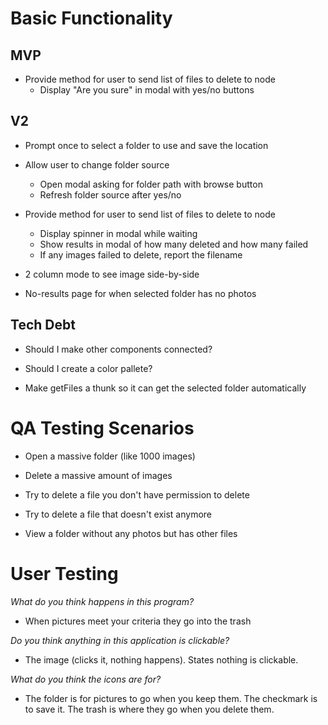 # Basic Functionality

## MVP

* Provide method for user to send list of files to delete to node
    * Display "Are you sure" in modal with yes/no buttons

## V2

* Prompt once to select a folder to use and save the location

* Allow user to change folder source
    * Open modal asking for folder path with browse button
    * Refresh folder source after yes/no

* Provide method for user to send list of files to delete to node
    * Display spinner in modal while waiting
    * Show results in modal of how many deleted and how many failed
    * If any images failed to delete, report the filename


* 2 column mode to see image side-by-side

* No-results page for when selected folder has no photos

## Tech Debt

* Should I make other components connected?

* Should I create a color pallete?

* Make getFiles a thunk so it can get the selected folder automatically


# QA Testing Scenarios

* Open a massive folder (like 1000 images)

* Delete a massive amount of images

* Try to delete a file you don't have permission to delete

* Try to delete a file that doesn't exist anymore

* View a folder without any photos but has other files


# User Testing

_What do you think happens in this program?_  
* When pictures meet your criteria they go into the trash

_Do you think anything in this application is clickable?_
* The image (clicks it, nothing happens). States nothing is clickable.

_What do you think the icons are for?_
* The folder is for pictures to go when you keep them. The checkmark is to save it. The trash is where they go when you delete them.
